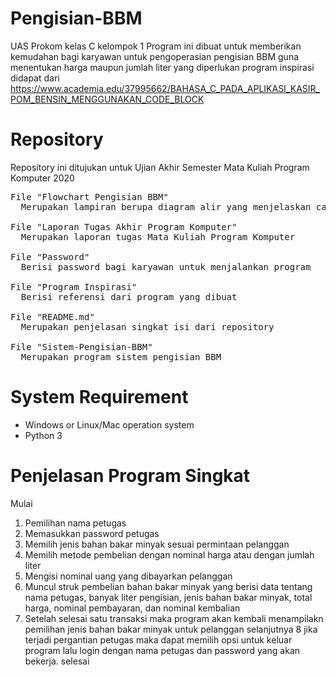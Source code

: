 # Pengisian-BBM
UAS Prokom kelas C kelompok 1
Program ini dibuat untuk memberikan kemudahan bagi karyawan untuk pengoperasian pengisian BBM guna menentukan harga maupun jumlah liter yang diperlukan
program inspirasi didapat dari https://www.academia.edu/37995662/BAHASA_C_PADA_APLIKASI_KASIR_POM_BENSIN_MENGGUNAKAN_CODE_BLOCK

# Repository
Repository ini ditujukan untuk Ujian Akhir Semester Mata Kuliah Program Komputer 2020
<pre>
File "Flowchart Pengisian BBM"
  Merupakan lampiran berupa diagram alir yang menjelaskan cara kerja program

File "Laporan Tugas Akhir Program Komputer"
  Merupakan laporan tugas Mata Kuliah Program Komputer

File "Password"
  Berisi password bagi karyawan untuk menjalankan program

File "Program Inspirasi"
  Berisi referensi dari program yang dibuat

File "README.md"
  Merupakan penjelasan singkat isi dari repository
  
File "Sistem-Pengisian-BBM"
  Merupakan program sistem pengisian BBM
</pre>

# System Requirement
- Windows or Linux/Mac operation system
- Python 3

# Penjelasan Program Singkat
Mulai
1. Pemilihan nama petugas
2. Memasukkan password petugas
3. Memilih jenis bahan bakar minyak sesuai permintaan pelanggan
4. Memilih metode pembelian dengan nominal harga atau dengan jumlah liter
5. Mengisi nominal uang yang dibayarkan pelanggan
6. Muncul struk pembelian bahan bakar minyak yang berisi data tentang nama petugas, banyak liter pengisian, jenis bahan bakar minyak, total harga, nominal pembayaran, dan nominal kembalian
7. Setelah selesai satu transaksi maka program akan kembali menampilakn pemilihan jenis bahan bakar minyak untuk pelanggan selanjutnya
8 jika terjadi pergantian petugas maka dapat memilih opsi untuk keluar program lalu login dengan nama petugas dan password yang akan bekerja.
selesai
